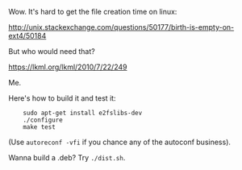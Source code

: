 Wow. It's hard to get the file creation time on linux:

http://unix.stackexchange.com/questions/50177/birth-is-empty-on-ext4/50184

But who would need that?

https://lkml.org/lkml/2010/7/22/249

Me.

Here's how to build it and test it:

        sudo apt-get install e2fslibs-dev
        ./configure
        make test

(Use `autoreconf -vfi` if you chance any of the autoconf business).

Wanna build a .deb? Try `./dist.sh`.
